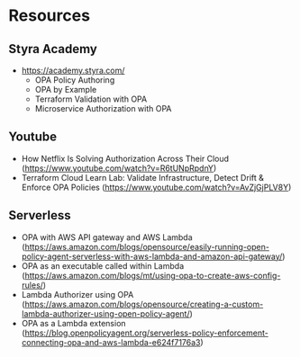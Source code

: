 # Resources

## Styra Academy

- https://academy.styra.com/
  - OPA Policy Authoring
  - OPA by Example
  - Terraform Validation with OPA
  - Microservice Authorization with OPA

## Youtube

- How Netflix Is Solving Authorization Across Their Cloud (https://www.youtube.com/watch?v=R6tUNpRpdnY)
- Terraform Cloud Learn Lab: Validate Infrastructure, Detect Drift & Enforce OPA Policies (https://www.youtube.com/watch?v=AvZjGjPLV8Y)

## Serverless

- OPA with AWS API gateway and AWS Lambda (https://aws.amazon.com/blogs/opensource/easily-running-open-policy-agent-serverless-with-aws-lambda-and-amazon-api-gateway/)
- OPA as an executable called within Lambda (https://aws.amazon.com/blogs/mt/using-opa-to-create-aws-config-rules/)
- Lambda Authorizer using OPA (https://aws.amazon.com/blogs/opensource/creating-a-custom-lambda-authorizer-using-open-policy-agent/)
- OPA as a Lambda extension (https://blog.openpolicyagent.org/serverless-policy-enforcement-connecting-opa-and-aws-lambda-e624f7176a3)
